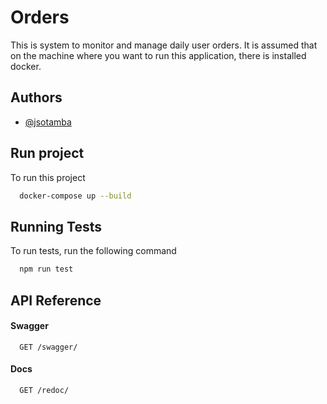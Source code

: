 # Orders

This is system to monitor and manage daily user orders.
It is assumed that on the machine where you want to run this application, 
there is installed docker.

## Authors

- [@jsotamba](https://github.com/jsotamba)


## Run project

To run this project 

```bash
  docker-compose up --build
```

## Running Tests

To run tests, run the following command

```bash
  npm run test
```


## API Reference

#### Swagger

```http
  GET /swagger/
```

#### Docs

```http
  GET /redoc/
```

